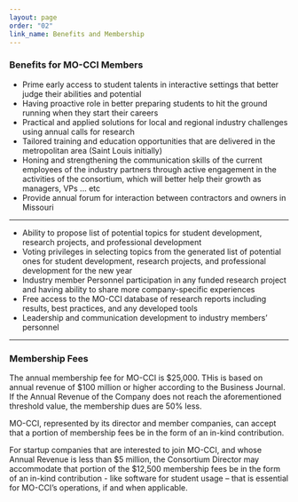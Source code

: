 ```yaml
---
layout: page
order: "02"
link_name: Benefits and Membership
---
```


<div class='card col-md-8 offset-md-2'>
    <div class="card-body">
        <h3>Benefits for MO-CCI Members</h3>
        <ul>
            <li>Prime early access to student talents in interactive settings that better judge their abilities and potential</li>
            <li>Having proactive role in better preparing students to hit the ground running when they start their careers</li>
            <li>Practical and applied solutions for local and regional industry challenges using annual calls for research</li>
            <li>Tailored training and education opportunities that are delivered in the metropolitan area (Saint Louis initially)</li>
            <li>Honing and strengthening the communication skills of the current employees of the industry partners through active engagement in the activities of the consortium, which will better help their growth as managers, VPs ... etc</li>
            <li>Provide annual forum for interaction between contractors and owners in Missouri</li>
        </ul>
        <hr/>
        <ul>
            <li>Ability to propose list of potential topics for student development, research projects, and professional development</li>
            <li>Voting privileges in selecting topics from the generated list of potential ones for student development, research projects, and professional development for the new year</li>
            <li>Industry member Personnel participation in any funded research project and having ability to share more company-specific experiences</li>
            <li>Free access to the MO-CCI database of research reports including results, best practices, and any developed tools</li>
            <li>Leadership and communication development to industry members’ personnel</li>
        </ul>
        <hr/>
        <h3>Membership Fees</h3>
        <p>The annual membership fee for MO-CCI is $25,000. THis is based on annual revenue of $100 million or higher according to the Business Journal. If the Annual Revenue of the Company does not reach the aforementioned threshold value, the membership dues are 50% less.</p>
        <p>MO-CCI, represented by its director and member companies, can accept that a portion of membership fees be in the form of an in-kind contribution.</p>
        <p>For startup companies that are interested to join MO-CCI, and whose Annual Revenue is less than $5 million, the Consortium Director may accommodate that portion of the $12,500 membership fees be in the form of an in-kind contribution - like software for student usage – that is essential for MO-CCI’s operations, if and when applicable.</p>
    </div>
</div>

<style>
    body {
        background-image: url({{ '/files/backgrounds/workshop-2209239_1920.jpg' | relative_url }});
        background-repeat: no-repeat;
        background-size: cover;
    }
</style>
